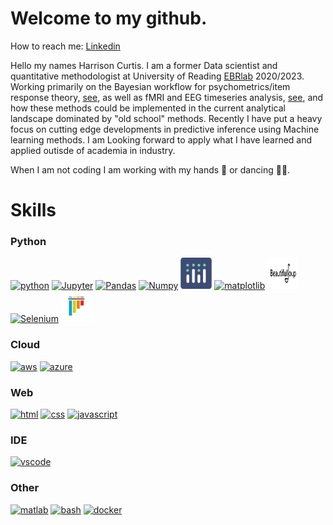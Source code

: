 # Welcome to my github.

How to reach me: 
                [Linkedin](https://www.linkedin.com/in/harrison-curtis-a2a0b41b5?lipi=urn%3Ali%3Apage%3Ad_flagship3_profile_view_base_contact_details%3BxxoPP6VuSP6Agi6EwTxieQ%3D%3D)

Hello my names Harrison Curtis. I am a former Data scientist and quantitative methodologist at University of Reading [EBRlab](https://github.com/ebrlab/Statistical-methods-for-research-workers-bayes-for-psychologists-and-neuroscientists) 2020/2023. Working primarily on the Bayesian workflow for psychometrics/item response theory, [see](https://github.com/ebrlab/CHS_analysis_GRM), as well as fMRI and EEG timeseries analysis, [see](https://github.com/ebrlab/Bayesian_MGRW_LKJ_ERP), and how these methods could be implemented in the current analytical landscape dominated by "old school" methods. Recently I have put a heavy focus on cutting edge developments in predictive inference using Machine learning methods. I am Looking forward to apply what I have learned and applied outisde of academia in industry. 

When I am not coding I am working with my hands 🔨 or dancing 🕺🏻.



# Skills 
### Python 
[<img src="https://go-skill-icons.vercel.app/api/icons?i=py" alt="python" />](? "Python")
[<img src="https://go-skill-icons.vercel.app/api/icons?i=jupyter" alt="Jupyter" />](? "Jupyter Notebook")
[<img src="https://go-skill-icons.vercel.app/api/icons?i=pandas" alt="Pandas" />](? "Pandas")
[<img src="https://go-skill-icons.vercel.app/api/icons?i=numpy" alt="Numpy" />](? "Numpy")
[<img src="https://github.com/devicons/devicon/blob/master/icons/plotly/plotly-original.svg" alt="Plotly" width="50" height="50"/>](? "Plotly")
[<img src="https://go-skill-icons.vercel.app/api/icons?i=matplotlib" alt="matplotlib" />](? "Matplotlib")
[<img src="https://github.com/VikSil/VikSil/blob/trunk/img/Beautiful_Soup_Logo.png" alt="BeautifulSoup" width="50" height="50"/>](? "BeautifulSoup")
[<img src="https://go-skill-icons.vercel.app/api/icons?i=selenium" alt="Selenium" />](? "Selenium")
[<img src="https://github.com/devicons/devicon/blob/master/icons/pytest/pytest-original.svg" alt="pytest" width="50" height="50"/>](? "Pytest")

### Cloud
[<img src="https://go-skill-icons.vercel.app/api/icons?i=aws" alt="aws" />](? "aws")
[<img src="https://go-skill-icons.vercel.app/api/icons?i=azure" alt="azure" />](? "azure")

### Web
[<img src="https://go-skill-icons.vercel.app/api/icons?i=html" alt="html" />](? "html")
[<img src="https://go-skill-icons.vercel.app/api/icons?i=css" alt="css" />](? "css")
[<img src="https://go-skill-icons.vercel.app/api/icons?i=javascript" alt="javascript" />](? "javascript")

### IDE 
[<img src="https://go-skill-icons.vercel.app/api/icons?i=vscode" alt="vscode" />](? "vscode")

### Other
[<img src="https://go-skill-icons.vercel.app/api/icons?i=matlab" alt="matlab" />](? "matlab")
[<img src="https://go-skill-icons.vercel.app/api/icons?i=bash" alt="bash" />](? "bash")
[<img src="https://go-skill-icons.vercel.app/api/icons?i=docker" alt="docker" />](? "docker")
<!---
HPCurtis/HPCurtis is a ✨ special ✨ repository because its `README.md` (this file) appears on your GitHub profile.
You can click the Preview link to take a look at your changes.
--->
